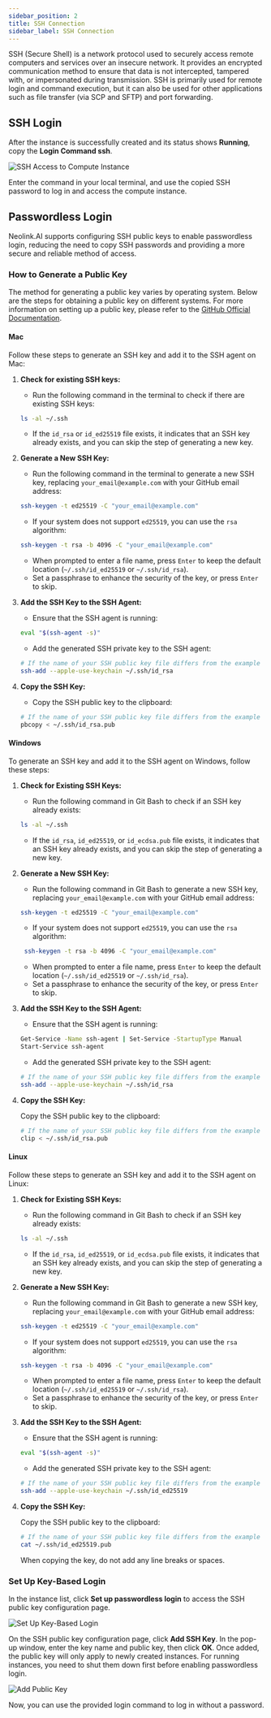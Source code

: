 ```yaml
---
sidebar_position: 2
title: SSH Connection
sidebar_label: SSH Connection
---
```


SSH (Secure Shell) is a network protocol used to securely access remote computers and services over an insecure network. It provides an encrypted communication method to ensure that data is not intercepted, tampered with, or impersonated during transmission. SSH is primarily used for remote login and command execution, but it can also be used for other applications such as file transfer (via SCP and SFTP) and port forwarding.

## SSH Login

After the instance is successfully created and its status shows **Running**, copy the **Login Command ssh**.

![SSH Access to Compute Instance](../../static/en-img/ssh/ssh-1.png)

Enter the command in your local terminal, and use the copied SSH password to log in and access the compute instance.

## Passwordless Login

Neolink.AI supports configuring SSH public keys to enable passwordless login, reducing the need to copy SSH passwords and providing a more secure and reliable method of access.

### How to Generate a Public Key

The method for generating a public key varies by operating system. Below are the steps for obtaining a public key on different systems. For more information on setting up a public key, please refer to the [GitHub Official Documentation](https://docs.github.com/en/authentication/connecting-to-github-with-ssh/generating-a-new-ssh-key-and-adding-it-to-the-ssh-agent).

#### Mac

Follow these steps to generate an SSH key and add it to the SSH agent on Mac:

1. **Check for existing SSH keys:**

   - Run the following command in the terminal to check if there are existing SSH keys:

   ```bash
   ls -al ~/.ssh
   ```

   - If the `id_rsa` or `id_ed25519` file exists, it indicates that an SSH key already exists, and you can skip the step of generating a new key.

2. **Generate a New SSH Key:**

   - Run the following command in the terminal to generate a new SSH key, replacing `your_email@example.com` with your GitHub email address:

   ```bash
   ssh-keygen -t ed25519 -C "your_email@example.com"
   ```

   - If your system does not support `ed25519`, you can use the `rsa` algorithm:

   ```bash
   ssh-keygen -t rsa -b 4096 -C "your_email@example.com"
   ```

   - When prompted to enter a file name, press `Enter` to keep the default location (`~/.ssh/id_ed25519` or `~/.ssh/id_rsa`).
   - Set a passphrase to enhance the security of the key, or press `Enter` to skip.

3. **Add the SSH Key to the SSH Agent:**

   - Ensure that the SSH agent is running:

   ```bash
   eval "$(ssh-agent -s)"
   ```

   - Add the generated SSH private key to the SSH agent:

   ```bash
   # If the name of your SSH public key file differs from the example code, modify the file name to match your current setup.
   ssh-add --apple-use-keychain ~/.ssh/id_rsa
   ```

4. **Copy the SSH Key:**

   - Copy the SSH public key to the clipboard:

   ```bash
   # If the name of your SSH public key file differs from the example code, modify the file name to match your current setup.
   pbcopy < ~/.ssh/id_rsa.pub
   ```

#### Windows

To generate an SSH key and add it to the SSH agent on Windows, follow these steps:

1. **Check for Existing SSH Keys:**

   - Run the following command in Git Bash to check if an SSH key already exists:

   ```bash
   ls -al ~/.ssh
   ```

   - If the `id_rsa`, `id_ed25519`, or `id_ecdsa.pub` file exists, it indicates that an SSH key already exists, and you can skip the step of generating a new key.

2. **Generate a New SSH Key:**

   - Run the following command in Git Bash to generate a new SSH key, replacing `your_email@example.com` with your GitHub email address:

   ```bash
   ssh-keygen -t ed25519 -C "your_email@example.com"
   ```

   - If your system does not support `ed25519`, you can use the `rsa` algorithm:

   ```bash
    ssh-keygen -t rsa -b 4096 -C "your_email@example.com"
   ```

   - When prompted to enter a file name, press `Enter` to keep the default location (`~/.ssh/id_ed25519` or `~/.ssh/id_rsa`).
   - Set a passphrase to enhance the security of the key, or press `Enter` to skip.

3. **Add the SSH Key to the SSH Agent:**

   - Ensure that the SSH agent is running:

   ```bash
   Get-Service -Name ssh-agent | Set-Service -StartupType Manual
   Start-Service ssh-agent
   ```

   - Add the generated SSH private key to the SSH agent:

   ```bash
   # If the name of your SSH public key file differs from the example code, modify the file name to match your current setup.
   ssh-add --apple-use-keychain ~/.ssh/id_rsa
   ```

4. **Copy the SSH Key:**

   Copy the SSH public key to the clipboard:

   ```bash
   # If the name of your SSH public key file differs from the example code, modify the file name to match your current setup.
   clip < ~/.ssh/id_rsa.pub
   ```

#### Linux

Follow these steps to generate an SSH key and add it to the SSH agent on Linux:

1. **Check for Existing SSH Keys:**

   - Run the following command in Git Bash to check if an SSH key already exists:

   ```bash
   ls -al ~/.ssh
   ```

   - If the `id_rsa`, `id_ed25519`, or `id_ecdsa.pub` file exists, it indicates that an SSH key already exists, and you can skip the step of generating a new key.

2. **Generate a New SSH Key:**

   - Run the following command in Git Bash to generate a new SSH key, replacing `your_email@example.com` with your GitHub email address:

   ```bash
   ssh-keygen -t ed25519 -C "your_email@example.com"
   ```

   - If your system does not support `ed25519`, you can use the `rsa` algorithm:

   ```bash
   ssh-keygen -t rsa -b 4096 -C "your_email@example.com"
   ```

   - When prompted to enter a file name, press `Enter` to keep the default location (`~/.ssh/id_ed25519` or `~/.ssh/id_rsa`).
   - Set a passphrase to enhance the security of the key, or press `Enter` to skip.

3. **Add the SSH Key to the SSH Agent:**

   - Ensure that the SSH agent is running:

   ```bash
   eval "$(ssh-agent -s)"
   ```

   - Add the generated SSH private key to the SSH agent:

   ```bash
   # If the name of your SSH public key file differs from the example code, modify the file name to match your current setup.
   ssh-add --apple-use-keychain ~/.ssh/id_ed25519
   ```

4. **Copy the SSH Key:**

   Copy the SSH public key to the clipboard:

   ```bash
   # If the name of your SSH public key file differs from the example code, modify the file name to match your current setup.
   cat ~/.ssh/id_ed25519.pub
   ```

   When copying the key, do not add any line breaks or spaces.

### Set Up Key-Based Login

In the instance list, click **Set up passwordless login** to access the SSH public key configuration page.

![Set Up Key-Based Login](../../static/en-img/ssh/ssh-4.png)

On the SSH public key configuration page, click **Add SSH Key**. In the pop-up window, enter the key name and public key, then click **OK**. Once added, the public key will only apply to newly created instances. For running instances, you need to shut them down first before enabling passwordless login.

![Add Public Key](../../static/en-img/ssh/ssh-3.png)

Now, you can use the provided login command to log in without a password.
